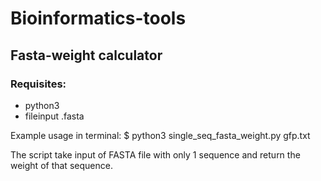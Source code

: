 # Bioinformatics-tools 

## Fasta-weight calculator

### Requisites:
  - python3
  - fileinput .fasta


Example usage in terminal:
$ python3 single_seq_fasta_weight.py gfp.txt

The script take input of FASTA file with only 1 sequence 
and return the weight of that sequence.
